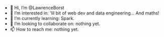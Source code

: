 - 👋 Hi, I’m @LawrenceBorst
- 👀 I’m interested in: 'lil bit of web dev and data engineering... And maths!
- 🌱 I’m currently learning: Spark.
- 💞️ I’m looking to collaborate on: nothing yet.
- 📫 How to reach me: nothing yet.
